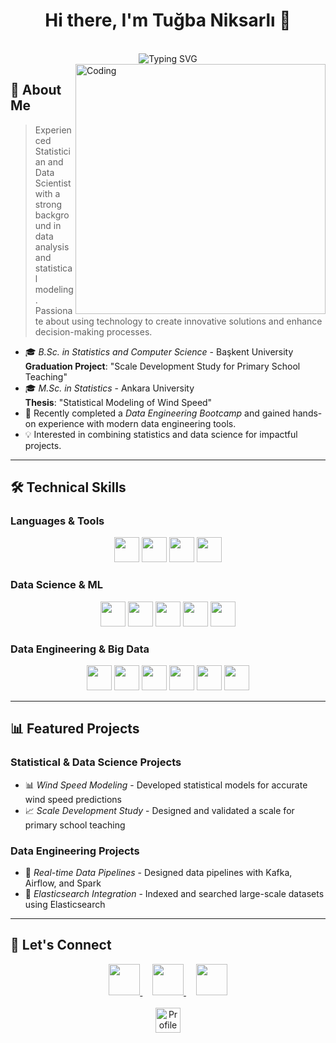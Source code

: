<div align="center">
  <h1>Hi there, I'm Tuğba Niksarlı 👋</h1>
  
  <br/>
  <img src="https://readme-typing-svg.herokuapp.com?font=Fira+Code&duration=3000&pause=1000&color=FF69B4&center=true&vCenter=true&repeat=true&width=435&lines=Statistician;Data+Scientist;Data+Engineering;AI+Enthusiast;Deep+Learning+Specialist" alt="Typing SVG" />
  <br/>
</div>

<img align="right" alt="Coding" width="400" src="https://cdn.dribbble.com/users/4055494/screenshots/15215756/media/d2b66c4ca0192aa26d103448b3d1518b.gif">

## 🚀 About Me
> Experienced Statistician and Data Scientist with a strong background in data analysis and statistical modeling. Passionate about using technology to create innovative solutions and enhance decision-making processes.

- 🎓 *B.Sc. in Statistics and Computer Science* - Başkent University  
  **Graduation Project**: "Scale Development Study for Primary School Teaching"
- 🎓 *M.Sc. in Statistics* - Ankara University  
  **Thesis**: "Statistical Modeling of Wind Speed"
- 🌱 Recently completed a *Data Engineering Bootcamp* and gained hands-on experience with modern data engineering tools.
- 💡 Interested in combining statistics and data science for impactful projects.

---

## 🛠 Technical Skills

### Languages & Tools
<p align="center">
  <img src="https://img.shields.io/badge/Python-3776AB?style=for-the-badge&logo=python&logoColor=white" height="40"/>
  <img src="https://img.shields.io/badge/R-276DC3?style=for-the-badge&logo=r&logoColor=white" height="40"/>
  <img src="https://img.shields.io/badge/Matlab-0076A8?style=for-the-badge&logo=mathworks&logoColor=white" height="40"/>
  <img src="https://img.shields.io/badge/SPSS-003399?style=for-the-badge&logo=spss&logoColor=white" height="40"/>
</p>

### Data Science & ML
<p align="center">
  <img src="https://img.shields.io/badge/Pandas-150458?style=for-the-badge&logo=pandas&logoColor=white" height="40"/>
  <img src="https://img.shields.io/badge/NumPy-013243?style=for-the-badge&logo=numpy&logoColor=white" height="40"/>
  <img src="https://img.shields.io/badge/Seaborn-4C8CBC?style=for-the-badge&logo=python&logoColor=white" height="40"/>
  <img src="https://img.shields.io/badge/Matplotlib-339933?style=for-the-badge&logo=python&logoColor=white" height="40"/>
  <img src="https://img.shields.io/badge/Scikit--Learn-F7931E?style=for-the-badge&logo=scikit-learn&logoColor=white" height="40"/>
</p>

### Data Engineering & Big Data
<p align="center">
  <img src="https://img.shields.io/badge/Docker-2496ED?style=for-the-badge&logo=docker&logoColor=white" height="40"/>
  <img src="https://img.shields.io/badge/Apache%20Airflow-017CEE?style=for-the-badge&logo=apacheairflow&logoColor=white" height="40"/>
  <img src="https://img.shields.io/badge/Apache%20Kafka-231F20?style=for-the-badge&logo=apachekafka&logoColor=white" height="40"/>
  <img src="https://img.shields.io/badge/Apache%20Spark-E25A1C?style=for-the-badge&logo=apachespark&logoColor=white" height="40"/>
  <img src="https://img.shields.io/badge/Hadoop-66CCFF?style=for-the-badge&logo=apachehadoop&logoColor=white" height="40"/>
  <img src="https://img.shields.io/badge/Elasticsearch-005571?style=for-the-badge&logo=elasticsearch&logoColor=white" height="40"/>
</p>

---

## 📊 Featured Projects

### Statistical & Data Science Projects
- 📊 *Wind Speed Modeling* - Developed statistical models for accurate wind speed predictions
- 📈 *Scale Development Study* - Designed and validated a scale for primary school teaching


### Data Engineering Projects
- 🚀 *Real-time Data Pipelines* - Designed data pipelines with Kafka, Airflow, and Spark
- 🔎 *Elasticsearch Integration* - Indexed and searched large-scale datasets using Elasticsearch

---

## 📱 Let's Connect

<div align="center">
  <a href="https://www.linkedin.com/in/tuğba-niksarli/">
    <img src="https://img.shields.io/badge/LinkedIn-0077B5?style=for-the-badge&logo=linkedin&logoColor=white" height="50"/>
  </a>
  &nbsp;&nbsp;&nbsp;
  <a href="https://www.kaggle.com/tubaniksarl">
    <img src="https://img.shields.io/badge/Kaggle-20BEFF?style=for-the-badge&logo=kaggle&logoColor=white" height="50"/>
  </a>
  &nbsp;&nbsp;&nbsp;
  <a href="https://medium.com/@tugbaaniksarli">
    <img src="https://img.shields.io/badge/Medium-12100E?style=for-the-badge&logo=medium&logoColor=white" height="50"/>
  </a>
</div>

<div align="center">
  <br/>
  <img src="https://komarev.com/ghpvc/?username=tugbaaniksarli&color=pink&style=for-the-badge" alt="Profile Views" height="40"/>
</div>
